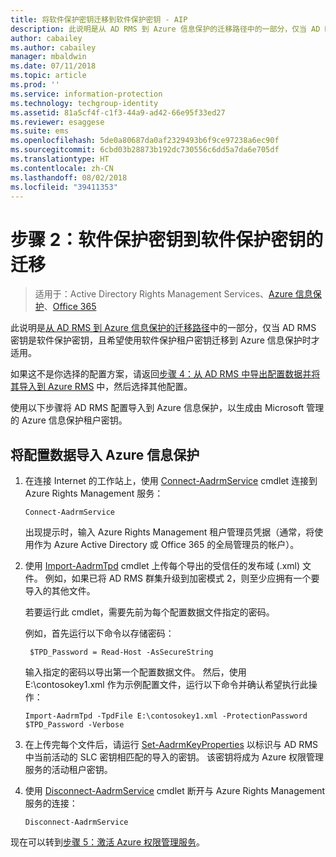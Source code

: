 ```yaml
---
title: 将软件保护密钥迁移到软件保护密钥 - AIP
description: 此说明是从 AD RMS 到 Azure 信息保护的迁移路径中的一部分，仅当 AD RMS 密钥是软件保护密钥，且希望使用软件保护租户密钥迁移到 Azure 信息保护时才适用。
author: cabailey
ms.author: cabailey
manager: mbaldwin
ms.date: 07/11/2018
ms.topic: article
ms.prod: ''
ms.service: information-protection
ms.technology: techgroup-identity
ms.assetid: 81a5cf4f-c1f3-44a9-ad42-66e95f33ed27
ms.reviewer: esaggese
ms.suite: ems
ms.openlocfilehash: 5de0a80687da0af2329493b6f9ce97238a6ec90f
ms.sourcegitcommit: 6cbd03b28873b192dc730556c6dd5a7da6e705df
ms.translationtype: HT
ms.contentlocale: zh-CN
ms.lasthandoff: 08/02/2018
ms.locfileid: "39411353"
---
```

# <a name="step-2-software-protected-key-to-software-protected-key-migration"></a>步骤 2：软件保护密钥到软件保护密钥的迁移

>适用于：Active Directory Rights Management Services、[Azure 信息保护](https://azure.microsoft.com/pricing/details/information-protection)、[Office 365](http://download.microsoft.com/download/E/C/F/ECF42E71-4EC0-48FF-AA00-577AC14D5B5C/Azure_Information_Protection_licensing_datasheet_EN-US.pdf)


此说明是[从 AD RMS 到 Azure 信息保护的迁移路径](migrate-from-ad-rms-to-azure-rms.md)中的一部分，仅当 AD RMS 密钥是软件保护密钥，且希望使用软件保护租户密钥迁移到 Azure 信息保护时才适用。 

如果这不是你选择的配置方案，请返回[步骤 4：从 AD RMS 中导出配置数据并将其导入到 Azure RMS](migrate-from-ad-rms-phase2.md#step-4-export-configuration-data-from-ad-rms-and-import-it-to-azure-information-protection) 中，然后选择其他配置。

使用以下步骤将 AD RMS 配置导入到 Azure 信息保护，以生成由 Microsoft 管理的 Azure 信息保护租户密钥。

## <a name="to-import-the-configuration-data-to-azure-information-protection"></a>将配置数据导入 Azure 信息保护

1. 在连接 Internet 的工作站上，使用 [Connect-AadrmService](/powershell/aadrm/vlatest/connect-aadrmservice) cmdlet 连接到 Azure Rights Management 服务：

    ```
    Connect-AadrmService
    ```
    出现提示时，输入 Azure Rights Management 租户管理员凭据（通常，将使用作为 Azure Active Directory 或 Office 365 的全局管理员的帐户）。

2. 使用 [Import-AadrmTpd](/powershell/aadrm/vlatest/import-aadrmtpd) cmdlet 上传每个导出的受信任的发布域 (.xml) 文件。 例如，如果已将 AD RMS 群集升级到加密模式 2，则至少应拥有一个要导入的其他文件。 
    
    若要运行此 cmdlet，需要先前为每个配置数据文件指定的密码。 
    
    例如，首先运行以下命令以存储密码：
    
        $TPD_Password = Read-Host -AsSecureString
    
    输入指定的密码以导出第一个配置数据文件。 然后，使用 E:\contosokey1.xml 作为示例配置文件，运行以下命令并确认希望执行此操作：
    ```
    Import-AadrmTpd -TpdFile E:\contosokey1.xml -ProtectionPassword $TPD_Password -Verbose
    ```
    
3. 在上传完每个文件后，请运行 [Set-AadrmKeyProperties](/powershell/module/aadrm/set-aadrmkeyproperties) 以标识与 AD RMS 中当前活动的 SLC 密钥相匹配的导入的密钥。 该密钥将成为 Azure 权限管理服务的活动租户密钥。

4.  使用 [Disconnect-AadrmService](/powershell/aadrm/vlatest/disconnect-aadrmservice) cmdlet 断开与 Azure Rights Management 服务的连接：

    ```
    Disconnect-AadrmService
    ```

现在可以转到[步骤 5：激活 Azure 权限管理服务](migrate-from-ad-rms-phase2.md#step-5-activate-the-azure-rights-management-service)。


